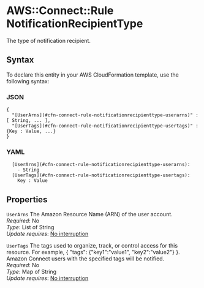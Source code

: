 # AWS::Connect::Rule NotificationRecipientType<a name="aws-properties-connect-rule-notificationrecipienttype"></a>

The type of notification recipient\.

## Syntax<a name="aws-properties-connect-rule-notificationrecipienttype-syntax"></a>

To declare this entity in your AWS CloudFormation template, use the following syntax:

### JSON<a name="aws-properties-connect-rule-notificationrecipienttype-syntax.json"></a>

```
{
  "[UserArns](#cfn-connect-rule-notificationrecipienttype-userarns)" : [ String, ... ],
  "[UserTags](#cfn-connect-rule-notificationrecipienttype-usertags)" : {Key : Value, ...}
}
```

### YAML<a name="aws-properties-connect-rule-notificationrecipienttype-syntax.yaml"></a>

```
  [UserArns](#cfn-connect-rule-notificationrecipienttype-userarns):
    - String
  [UserTags](#cfn-connect-rule-notificationrecipienttype-usertags):
    Key : Value
```

## Properties<a name="aws-properties-connect-rule-notificationrecipienttype-properties"></a>

`UserArns` <a name="cfn-connect-rule-notificationrecipienttype-userarns"></a>
The Amazon Resource Name \(ARN\) of the user account\.  
_Required_: No  
_Type_: List of String  
_Update requires_: [No interruption](https://docs.aws.amazon.com/AWSCloudFormation/latest/UserGuide/using-cfn-updating-stacks-update-behaviors.html#update-no-interrupt)

`UserTags` <a name="cfn-connect-rule-notificationrecipienttype-usertags"></a>
The tags used to organize, track, or control access for this resource\. For example, \{ "tags": \{"key1":"value1", "key2":"value2"\} \}\. Amazon Connect users with the specified tags will be notified\.  
_Required_: No  
_Type_: Map of String  
_Update requires_: [No interruption](https://docs.aws.amazon.com/AWSCloudFormation/latest/UserGuide/using-cfn-updating-stacks-update-behaviors.html#update-no-interrupt)
